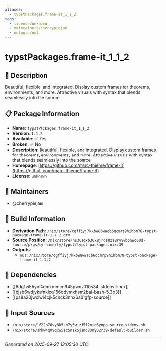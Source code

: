 ```yaml
---
aliases:
  - typstPackages.frame-it_1_1_2
tags:
  - license/unknown
  - maintainers/cherrypiejam
  - outputs/out
---
```


# typstPackages.frame-it_1_1_2

## 📝 Description

Beautiful, flexible, and integrated. Display custom frames for theorems, environments, and more. Attractive visuals with syntax that blends seamlessly into the source

## 📋 Package Information

- **Name**: `typstPackages.frame-it_1_1_2`
- **Version**: `1.1.2`
- **Available**: ✅ Yes
- **Broken**: ✅ No
- **Description**: Beautiful, flexible, and integrated. Display custom frames for theorems, environments, and more. Attractive visuals with syntax that blends seamlessly into the source
- **Homepage**: [https://github.com/marc-thieme/frame-it](https://github.com/marc-thieme/frame-it)
- **License**: `unknown`
## 👥 Maintainers

- @cherrypiejam


## 🔧 Build Information

- **Derivation Path**: `/nix/store/cgffiyj7kkbw86wacb6qcmrp9hihbm78-typst-package-frame-it-1.1.2.drv`
- **Source Position**: `/nix/store/ns30sqxb36k8jrds8z18rv96bpnwc60d-source/pkgs/by-name/ty/typst/typst-packages.nix:39`
- **Outputs**:
  - `out`:  `/nix/store/cgffiyj7kkbw86wacb6qcmrp9hihbm78-typst-package-frame-it-1.1.2`

## 🔗 Dependencies

- [[6dg1vi55ynf4dmkmmcn945pwdz010s34-stdenv-linux]]
- [[bjsb6wdjykafnkixq156qdvmxhsm2bai-bash-5.3p3]]
- [[ps8a20jwchvi4cjk5cnck3nhx6a01gfp-source]]

## 📁 Input Sources

- `/nix/store/l622p70vy8k5sh7y5wizi5f2mic6ynpg-source-stdenv.sh`
- `/nix/store/shkw4qm9qcw5sc5n1k5jznc83ny02r39-default-builder.sh`

---
*Generated on 2025-09-27 13:05:30 UTC*
